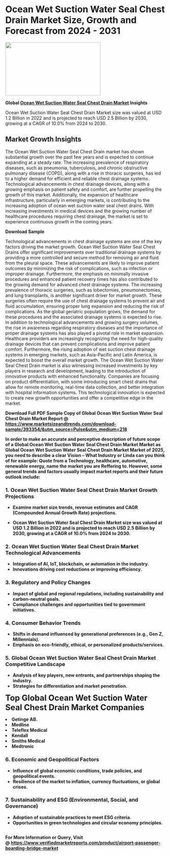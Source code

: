 <H1>Ocean Wet Suction Water Seal Chest Drain Market Size, Growth and Forecast from 2024 - 2031</H1><img class="aligncenter size-medium wp-image-584254" src="https://thirdeyenews.in/wp-content/uploads/2024/09/Global-Market-Research-300x168.jpeg" alt="" width="300" height="168" /><p><strong>Global&nbsp;<a href="https://www.marketsizeandtrends.com/download-sample/393354/&amp;utm_source=Pulse&amp;utm_medium=218">Ocean Wet Suction Water Seal Chest Drain Market</a> Insights</strong></p><p>Ocean Wet Suction Water Seal Chest Drain Market size was valued at USD 1.2 Billion in 2022 and is projected to reach USD 2.5 Billion by 2030, growing at a CAGR of 10.0% from 2024 to 2030.</p><p><h2>Market Growth Insights</h2> <p>The Ocean Wet Suction Water Seal Chest Drain market has shown substantial growth over the past few years and is expected to continue expanding at a steady rate. The increasing prevalence of respiratory diseases, such as pneumonia, tuberculosis, and chronic obstructive pulmonary disease (COPD), along with a rise in thoracic surgeries, has led to a higher demand for efficient and reliable chest drainage systems. Technological advancements in chest drainage devices, along with a growing emphasis on patient safety and comfort, are further propelling the growth of this market. Additionally, the expansion of healthcare infrastructure, particularly in emerging markets, is contributing to the increasing adoption of ocean wet suction water seal chest drains. With increasing investments in medical devices and the growing number of healthcare procedures requiring chest drainage, the market is set to experience continuous growth in the coming years.</p> <p><strong>Download Sample</strong></p> <p>Technological advancements in chest drainage systems are one of the key factors driving the market growth. Ocean Wet Suction Water Seal Chest Drains offer significant improvements over traditional drainage systems by providing a more controlled and secure method for removing air and fluid from the pleural space. These advancements are likely to improve patient outcomes by minimizing the risk of complications, such as infection or improper drainage. Furthermore, the emphasis on minimally invasive procedures and enhanced patient recovery times has also contributed to the growing demand for advanced chest drainage systems. The increasing prevalence of thoracic surgeries, such as lobectomies, pneumonectomies, and lung transplants, is another significant driver for market growth. These surgeries often require the use of chest drainage systems to prevent air and fluid accumulation, ensuring proper lung expansion and reducing the risk of complications. As the global geriatric population grows, the demand for these procedures and the associated drainage systems is expected to rise. In addition to technological advancements and growing surgery volumes, the rise in awareness regarding respiratory diseases and the importance of proper drainage systems has also played a pivotal role in market expansion. Healthcare providers are increasingly recognizing the need for high-quality drainage devices that can prevent complications and improve patient comfort. Furthermore, the rising adoption of wet suction chest drainage systems in emerging markets, such as Asia-Pacific and Latin America, is expected to boost the overall market growth. The Ocean Wet Suction Water Seal Chest Drain market is also witnessing increased investments by key players in research and development, leading to the introduction of innovative products with enhanced functionality. Companies are focusing on product differentiation, with some introducing smart chest drains that allow for remote monitoring, real-time data collection, and better integration with hospital information systems. This technological innovation is expected to create new growth opportunities and offer a competitive edge in the market. <p><strong></p><p><span class=""><strong>Download Full PDF Sample Copy of Global Ocean Wet Suction Water Seal Chest Drain Market Report</strong> @ <a href="https://www.marketsizeandtrends.com/download-sample/393354/&amp;utm_source=Pulse&amp;utm_medium=218" target="_blank">https://www.marketsizeandtrends.com/download-sample/393354/&amp;utm_source=Pulse&amp;utm_medium=218</a></span></p><p>In order to make an accurate and perceptive description of future scope of a Global&nbsp;Ocean Wet Suction Water Seal Chest Drain Market Market as Global&nbsp;Ocean Wet Suction Water Seal Chest Drain Market Market of 2025, you need to describe a clear Vision &ndash; What Industry or Linda can you think of for example: Quote from a Technology, healthcare, automotive, renewable energy, name the market you are Reffering to. However, some general trends and factors usually impact market reports and their future outlook include:</p><h3>1.&nbsp;<strong>Ocean Wet Suction Water Seal Chest Drain Market Growth Projections</strong></h3><ul><li>Examine market size trends, revenue estimates and CAGR (Compounded Annual Growth Rate) projections.</li><li><p>Ocean Wet Suction Water Seal Chest Drain Market size was valued at USD 1.2 Billion in 2022 and is projected to reach USD 2.5 Billion by 2030, growing at a CAGR of 10.0% from 2024 to 2030.</p></li></ul><h3>2.&nbsp;<strong>Ocean Wet Suction Water Seal Chest Drain Market Technological Advancements</strong></h3><ul><li>Integration of AI, IoT, blockchain, or automation in the industry.</li><li>Innovations driving cost reductions or improving efficiency.</li></ul><h3>3.&nbsp;<strong>Regulatory and Policy Changes</strong></h3><ul><li>Impact of global and regional regulations, including sustainability and carbon-neutral goals.</li><li>Compliance challenges and opportunities tied to government initiatives.</li></ul><h3>4.&nbsp;<strong>Consumer Behavior Trends</strong></h3><ul><li>Shifts in demand influenced by generational preferences (e.g., Gen Z, Millennials).</li><li>Emphasis on eco-friendly, ethical, or personalized products/services.</li></ul><h3>5.&nbsp;<strong>Global Ocean Wet Suction Water Seal Chest Drain Market Competitive Landscape</strong></h3><ul><li>Analysis of key players, new entrants, and partnerships shaping the industry.</li><li>Strategies for differentiation and market penetration.</li></ul><p data-pm-slice="1 1 []"><span style="color: inherit; font-family: inherit; font-size: 25px;">Top Global Ocean Wet Suction Water Seal Chest Drain Market Companies</span></p><div class="" data-test-id=""><p><li>Getinge AB.</li><li> Medline</li><li> Teleflex Medical</li><li> Kendall</li><li> Smiths Medical</li><li> Medtronic</li></p></div><h3>6.&nbsp;<strong>Economic and Geopolitical Factors</strong></h3><ul><li>Influence of global economic conditions, trade policies, and geopolitical events.</li><li>Resilience of the market to inflation, currency fluctuations, or global crises.</li></ul><h3>7.&nbsp;<strong>Sustainability and ESG (Environmental, Social, and Governance)</strong></h3><ul><li>Adoption of sustainable practices to meet ESG criteria.</li><li>Opportunities in green technologies and circular economy principles.</li></ul><h2><strong style="font-size: 14px;">For More Information or Query, Visit @&nbsp;</strong><a style="background-color: #ffffff; font-size: 14px;" href="https://www.marketsizeandtrends.com/report/ocean-wet-suction-water-seal-chest-drain-market/" target="_blank">https://www.verifiedmarketreports.com/product/airport-passenger-boarding-bridge-market</a></h2>
